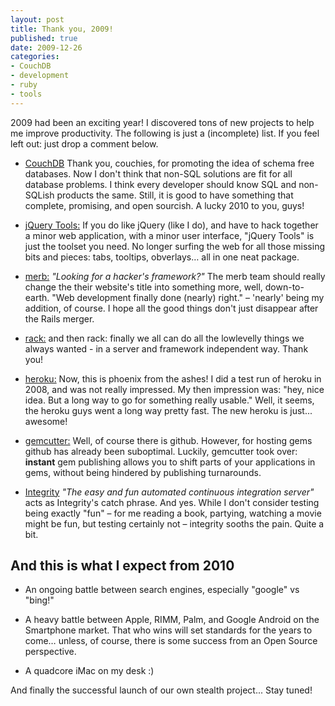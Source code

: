 ```yaml
---
layout: post
title: Thank you, 2009!
published: true
date: 2009-12-26
categories:
- CouchDB
- development
- ruby
- tools
---
```


<p>2009 had been an exciting year! I discovered tons of new projects to help me
improve productivity. The following is just a (incomplete) list. If you feel left out:
just drop a comment below.</p>

<ul>
<li><p><a href="http://couchdb.apache.org/">CouchDB</a> Thank you, couchies, for promoting
the idea of schema free databases. Now I don't think that non-SQL solutions are
fit for all database problems. I think every developer should know
SQL and non-SQLish products the same. Still, it is good to have
something that complete, promising, and open sourcish.
A lucky 2010 to you, guys!</p></li>
<li><p><a href="http://flowplayer.org/tools/index.html">jQuery Tools:</a> If you do like jQuery
(like I do), and have to hack together a minor web application, with a
minor user interface, "jQuery Tools" is just the toolset you need. No longer
surfing the web for all those missing bits and pieces: tabs, tooltips, obverlays&hellip;
all in one neat package.</p></li>
<li><p><a href="http://www.merbivore.com/">merb:</a> <em>"Looking for a hacker's framework?"</em> The merb team
should really change the their website's title into something more, well,
down-to-earth. "Web development finally done (nearly) right." &ndash; 'nearly'
being my addition, of course. I hope all the good things don't just disappear
after the Rails merger.</p></li>
<li><p><a href="http://rack.rubyforge.org/">rack:</a> and then rack: finally we all can do all
the lowlevelly things we always wanted - in a server and framework
independent way. Thank you!</p></li>
<li><p><a href="http://heroku.com">heroku:</a> Now, this is phoenix from the ashes! I did a
test run of heroku in 2008, and was not really impressed. My then impression
was: "hey, nice idea. But a long way to go for something really usable."
Well, it seems, the heroku guys went a long way pretty fast. The new heroku
is just... awesome!</p></li>
<li><p><a href="http://gemcutter.org/">gemcutter:</a> Well, of course there
is github. However, for hosting gems github has already been
suboptimal. Luckily, gemcutter took over: <strong>instant</strong> gem publishing
allows you to shift parts of your applications in gems, without
being hindered by publishing turnarounds.</p></li>
<li><p><a href="http://integrityapp.com/">Integrity</a> <em>"The easy and fun automated continuous
integration server"</em> acts as Integrity's catch phrase. And yes. While I don't
consider testing being exactly "fun" &ndash; for me reading a book, partying,
watching a movie might be fun, but testing certainly not &ndash; integrity sooths
the pain. Quite a bit.</p></li>
</ul>
<h2>And this is what I expect from 2010</h2>

<ul>
<li><p>An ongoing battle between search engines, especially "google" vs "bing!"</p></li>
<li><p>A heavy battle between Apple, RIMM, Palm, and Google Android on the Smartphone market.
That who wins will set standards for the years to come&hellip; unless, of course, there
is some success from an Open Source perspective.</p></li>
<li><p>A quadcore iMac on my desk :)</p></li>
</ul>
<p>And finally the successful launch of our own stealth project... Stay tuned!</p>

